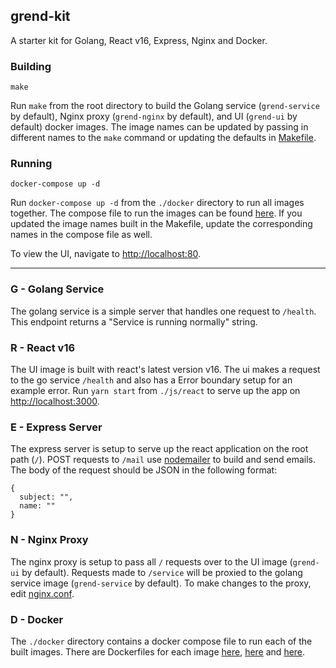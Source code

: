 ## grend-kit

A starter kit for Golang, React v16, Express, Nginx and Docker.

### Building

```
make
```

Run `make` from the root directory to build the Golang service (`grend-service` by default), Nginx proxy (`grend-nginx` by default), and UI (`grend-ui` by default) docker images. The image names can be updated by passing in different names to the `make` command or updating the defaults in [Makefile](./Makefile). 

### Running

```
docker-compose up -d
```

Run `docker-compose up -d` from the `./docker` directory to run all images together. The compose file to run the images can be found [here](./docker/docker-compose.yml). If you updated the image names built in the Makefile, update the corresponding names in the compose file as well.

To view the UI, navigate to [http://localhost:80](http://localhost:80).

---

### G - Golang Service

The golang service is a simple server that handles one request to `/health`. This endpoint returns a "Service is running normally" string.

### R - React v16

The UI image is built with react's latest version v16. The ui makes a request to the go service `/health` and also has a Error boundary setup for an example error. Run `yarn start` from `./js/react` to serve up the app on [http://localhost:3000](http://localhost:3000).

### E - Express Server

The express server is setup to serve up the react application on the root path (`/`). POST requests to `/mail` use [nodemailer](https://github.com/nodemailer/nodemailer) to build and send emails. The body of the request should be JSON in the following format:

```
{
  subject: "", 
  name: ""
}
```

### N - Nginx Proxy

The nginx proxy is setup to pass all `/` requests over to the UI image (`grend-ui` by default). Requests made to `/service` will be proxied to the golang service image (`grend-service` by default). To make changes to the proxy, edit [nginx.conf](./nginx/nginx.conf).

### D - Docker

The `./docker` directory contains a docker compose file to run each of the built images. There are Dockerfiles for each image [here](go/Dockerfile), [here](js/Dockerfile) and [here](nginx/Dockerfile).